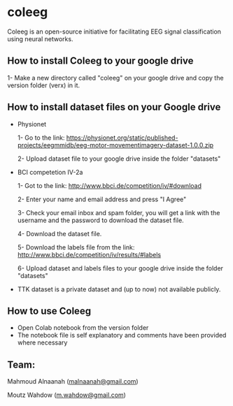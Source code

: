 # coleeg
Coleeg is an open-source initiative for facilitating EEG signal classification using neural networks.

## How to install Coleeg to your google drive

  1- Make a new directory called "coleeg" on your google drive and copy the version folder (verx) in it.

## How to install dataset files on your Google drive

  * Physionet

    1- Go to the link: https://physionet.org/static/published-projects/eegmmidb/eeg-motor-movementimagery-dataset-1.0.0.zip
    
    2- Upload dataset file to your google drive inside the folder "datasets"

  * BCI competetion IV-2a  

    1- Got to the link: http://www.bbci.de/competition/iv/#download    
    
    2- Enter your name and email address and press "I Agree"
    
    3- Check your email inbox and spam folder, you will get a link with the username and the password to download the dataset file.
    
    4- Download the dataset file.
    
    5- Download the labels file from the link: http://www.bbci.de/competition/iv/results/#labels
    
    6- Upload dataset and labels files to your google drive inside the folder "datasets"
    
  * TTK dataset is a private dataset and (up to now) not available publicly.

## How to use Coleeg
* Open Colab notebook from the version folder
* The notebook file is self explanatory and comments have been provided where necessary

## Team:

Mahmoud Alnaanah (malnaanah@gmail.com)

Moutz Wahdow (m.wahdow@gmail.com)
